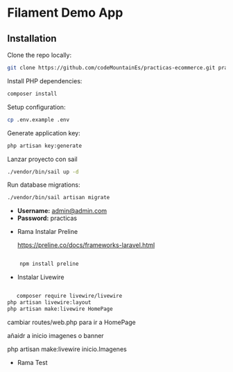 # Filament Demo App


## Installation

Clone the repo locally:

```sh
git clone https://github.com/codeMountainEs/practicas-ecommerce.git practicas-ecommerce && cd practicas-ecommerce
```

Install PHP dependencies:

```sh
composer install
```

Setup configuration:

```sh
cp .env.example .env
```

Generate application key:

```sh
php artisan key:generate
```


Lanzar proyecto con sail

```sh
./vendor/bin/sail up -d
```


Run database migrations:

```sh
./vendor/bin/sail artisan migrate
```






-   **Username:** admin@admin.com
-   **Password:** practicas


* Rama Instalar Preline 

    https://preline.co/docs/frameworks-laravel.html

```sh

    npm install preline 

```

* Instalar Livewire

```sh

   composer require livewire/livewire
php artisan livewire:layout
php artisan make:livewire HomePage


```
cambiar routes/web.php para ir a HomePage

añaidr a inicio imagenes o banner 

 php artisan make:livewire inicio.Imagenes






* Rama Test

